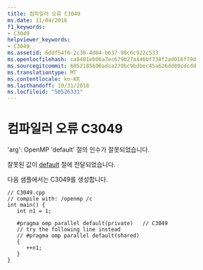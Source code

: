 ```yaml
---
title: 컴파일러 오류 C3049
ms.date: 11/04/2016
f1_keywords:
- C3049
helpviewer_keywords:
- C3049
ms.assetid: 6ddf54f6-2c30-4d04-b637-98c6c922c533
ms.openlocfilehash: ca8481eb06a7ec679b27a446bf738f2ad018f79d
ms.sourcegitcommit: 6052185696adca270bc9bdbec45a626dd89cdcdd
ms.translationtype: MT
ms.contentlocale: ko-KR
ms.lasthandoff: 10/31/2018
ms.locfileid: "50526331"
---
```

# <a name="compiler-error-c3049"></a>컴파일러 오류 C3049

'arg': OpenMP 'default' 절의 인수가 잘못되었습니다.

잘못된 값이 [default](../../parallel/openmp/reference/default-openmp.md) 절에 전달되었습니다.

다음 샘플에서는 C3049를 생성합니다.

```
// C3049.cpp
// compile with: /openmp /c
int main() {
   int n1 = 1;

   #pragma omp parallel default(private)   // C3049
   // try the following line instead
   // #pragma omp parallel default(shared)
   {
      ++n1;
   }
}
```